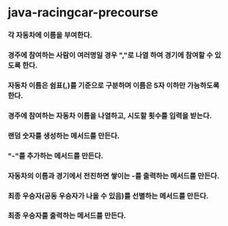 # java-racingcar-precourse

### 각 자동차에 이름을 부여한다.
### 경주에 참여하는 사람이 여러명일 경우 ","로 나열 하여 경기에 참여할 수 있도록 한다.
### 자동차 이름은 쉼표(,)를 기준으로 구분하며 이름은 5자 이하만 가능하도록 한다.
### 경주에 참여하는 자동차 이름을 나열하고, 시도할 횟수를 입력을 받는다.
### 랜덤 숫자를 생성하는 메서드를 만든다.
### "-"를 추가하는 메서드를 만든다.
### 자동차의 이름과 경기에서 전진하면 쌓이는 -를 출력하는 메서드를 만든다.
### 최종 우승자(공동 우승자가 나올 수 있음)를 선별하는 메서드를 만든다.
### 최종 우승자를 출력하는 메서드를 만든다.
